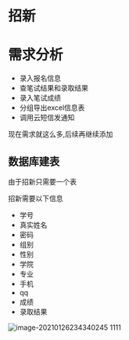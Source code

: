 # 招新

# 需求分析

* 录入报名信息
* 查笔试结果和录取结果
* 录入笔试成绩
* 分组导出excel信息表
* 调用云短信发通知



现在需求就这么多,后续再继续添加

## 数据库建表

由于招新只需要一个表

招新需要以下信息

* 学号
* 真实姓名
* 密码
* 组别
* 性别
* 学院
* 专业
* 手机
* qq
* 成绩
* 录取结果

![image-20210126234340245](C:\Users\yang\AppData\Roaming\Typora\typora-user-images\image-20210126234340245.png)
1111